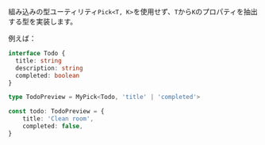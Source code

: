 <!--info-header-start-->
<!--info-header-end-->

組み込みの型ユーティリティ`Pick<T, K>`を使用せず、`T`から`K`のプロパティを抽出する型を実装します。

例えば：

```ts
interface Todo {
  title: string
  description: string
  completed: boolean
}

type TodoPreview = MyPick<Todo, 'title' | 'completed'>

const todo: TodoPreview = {
    title: 'Clean room',
    completed: false,
}
```

<!--info-footer-start-->
<!--info-footer-end-->
